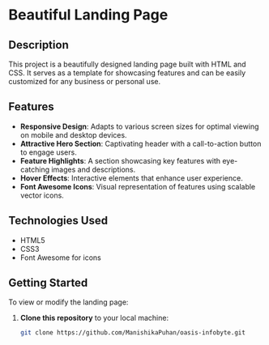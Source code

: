 # Beautiful Landing Page

## Description
This project is a beautifully designed landing page built with HTML and CSS. It serves as a template for showcasing features and can be easily customized for any business or personal use.

## Features
- **Responsive Design**: Adapts to various screen sizes for optimal viewing on mobile and desktop devices.
- **Attractive Hero Section**: Captivating header with a call-to-action button to engage users.
- **Feature Highlights**: A section showcasing key features with eye-catching images and descriptions.
- **Hover Effects**: Interactive elements that enhance user experience.
- **Font Awesome Icons**: Visual representation of features using scalable vector icons.

## Technologies Used
- HTML5
- CSS3
- Font Awesome for icons

## Getting Started
To view or modify the landing page:

1. **Clone this repository** to your local machine:
   ```bash
   git clone https://github.com/ManishikaPuhan/oasis-infobyte.git

